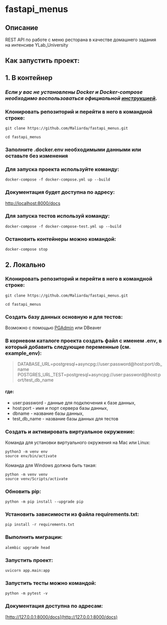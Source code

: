 # fastapi_menus

## Описание
REST API по работе с меню ресторана в качестве домашнего задания на интенсиве YLab_University


## Как запустить проект:

## 1. В контейнер

###  _Если у вас не установлены Docker и Docker-compose необходимо воспользоваться официальной [инструкцией](https://docs.docker.com/engine/install/)._

### Клонировать репозиторий и перейти в него в командной строке:

```
git clone https://github.com/Maliarda/fastapi_menus.git
```
```
cd fastapi_menus
```

### Заполните .docker.env необходимыми данными или оставьте без изменения

### Для запуска проекта используйте команду:

```
docker-compose -f docker-compose.yml up --build
```

### Документация будет доступна по адресу:

[http://localhost:8000/docs](http://localhost:8000/docs)

### Для запуска тестов используй команду:

```
docker-compose -f docker-compose-test.yml up --build
```

### Остановить контейнеры можно командой:
```
docker-compose stop
```

## 2. Локально
### Клонировать репозиторий и перейти в него в командной строке:

```
git clone https://github.com/Maliarda/fastapi_menus.git
```
```
cd fastapi_menus
```

### Создать базу данных основную и для тестов:
Возможно с помощью [PGAdmin](https://info-comp.ru/install-pgadmin-4-on-windows-10#nastroyka-podklyucheniya-k-postgresql) или DBeaver


### В корневом каталоге проекта создать файл с именем .env, в который добавить следующие переменные (см. example_env):

> DATABASE_URL=postgresql+asyncpg://user:password@host:port/db_name
> POSTGRES_URL_TEST=postgresql+asyncpg://user:password@host:port/test_db_name

#### где: 
- user:password - данные для подключения к базе данных, 
- host:port - имя и порт сервера базы данных, 
- dbname - название базы данных,
- test_db_name - название базы данных для тестов

### Создать и активировать виртуальное окружение:

Команда для установки виртуального окружения на Mac или Linux:
```
python3 -m venv env
source env/bin/activate
```
Команда для Windows должна быть такая:
```
python -m venv venv
source venv/Scripts/activate
```
### Обновить pip:

```
python -m pip install --upgrade pip
```

### Установить зависимости из файла requirements.txt:

```
pip install -r requirements.txt
```

### Выполнить миграции:

```
alembic upgrade head
```

### Запустить проект:

```
uvicorn app.main:app 
```
### Запустить тесты можно командой:

```
python -m pytest -v
```

### Документация доступна по адресам:
[http://127.0.0.1:8000/docs](http://127.0.0.1:8000/docs)
